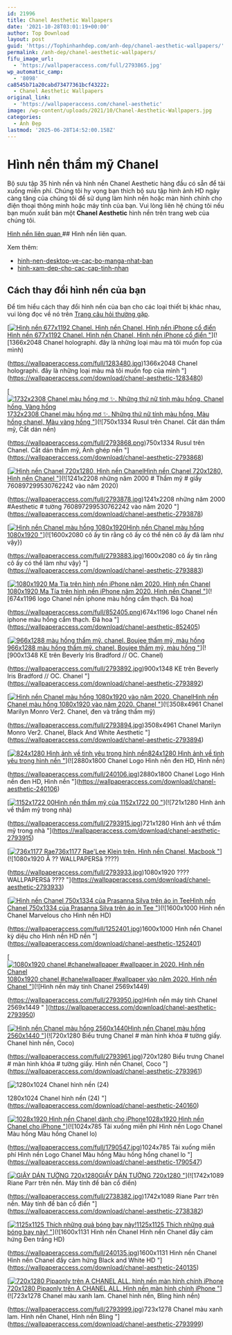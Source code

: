 ```yaml
---
id: 21996
title: Chanel Aesthetic Wallpapers
date: '2021-10-28T03:01:19+00:00'
author: Top Download
layout: post
guid: 'https://Tophinhanhdep.com/anh-dep/chanel-aesthetic-wallpapers/'
permalink: /anh-dep/chanel-aesthetic-wallpapers/
fifu_image_url:
  - 'https://wallpaperaccess.com/full/2793865.jpg'
wp_automatic_camp:
  - '8098'
ca8545b71a20cabd73477361bcf43222:
  - Chanel Aesthetic Wallpapers
original_link:
  - 'https://wallpaperaccess.com/chanel-aesthetic'
image: /wp-content/uploads/2021/10/Chanel-Aesthetic-Wallpapers.jpg
categories:
  - Ảnh Đẹp
lastmod: '2025-06-28T14:52:00.158Z'
---
```

# Hình nền thẩm mỹ Chanel

Bộ sưu tập 35 hình nền và hình nền Chanel Aesthetic hàng đầu có sẵn để tải xuống miễn phí. Chúng tôi hy vọng bạn thích bộ sưu tập hình ảnh HD ngày càng tăng của chúng tôi để sử dụng làm hình nền hoặc màn hình chính cho điện thoại thông minh hoặc máy tính của bạn. Vui lòng liên hệ chúng tôi nếu bạn muốn xuất bản một **Chanel Aesthetic** hình nền trên trang web của chúng tôi.

[Hình nền liên quan ](#related) ## Hình nền liên quan.

   
 Xem thêm:

   
- [hinh-nen-desktop-ve-cac-bo-manga-nhat-ban](https://tophinhanhdep.com/anh-anime/hinh-nen-desktop-ve-cac-bo-manga-nhat-ban/)
- [hinh-xam-dep-cho-cac-cap-tinh-nhan](https://tophinhanhdep.com/hinh-xam-dep/hinh-xam-dep-cho-cac-cap-tinh-nhan/)

## Cách thay đổi hình nền của bạn

Để tìm hiểu cách thay đổi hình nền của bạn cho các loại thiết bị khác nhau, vui lòng đọc về nó trên [Trang câu hỏi thường gặp](https://tophinhanhdep.com/faq/).

  
[[![Hình nền 677x1192 Chanel.  Hình nền Chanel, Hình nền iPhone cổ điển](https://wallpaperaccess.com/full/2793865.jpg)Hình nền 677x1192 Chanel. Hình nền Chanel, Hình nền iPhone cổ điển "](https://wallpaperaccess.com/download/chanel-aesthetic-2793865)](![1366x2048 Chanel holographi.  đây là những loại màu mà tôi muốn fop của mình)

(https://wallpaperaccess.com/full/1283480.jpg)1366x2048 Chanel holographi. đây là những loại màu mà tôi muốn fop của mình "](https://wallpaperaccess.com/download/chanel-aesthetic-1283480)

[[![1732x2308 Chanel màu hồng mơ ✨.  Những thứ nữ tính màu hồng, Chanel hồng, Vàng hồng](https://wallpaperaccess.com/full/2793867.jpg)1732x2308 Chanel màu hồng mơ ✨. Những thứ nữ tính màu hồng, Màu hồng chanel, Màu vàng hồng "](https://wallpaperaccess.com/download/chanel-aesthetic-2793867)](![750x1334 Rusul trên Chanel.  Cắt dán thẩm mỹ, Cắt dán nền)

(https://wallpaperaccess.com/full/2793868.png)750x1334 Rusul trên Chanel. Cắt dán thẩm mỹ, Ảnh ghép nền "](https://wallpaperaccess.com/download/chanel-aesthetic-2793868)

[[![Hình nền Chanel 720x1280, Hình nền Chanel](https://wallpaperaccess.com/full/2793871.jpg)Hình nền Chanel 720x1280, Hình nền Chanel "](https://wallpaperaccess.com/download/chanel-aesthetic-2793871)](![1241x2208 những năm 2000 # Thẩm mỹ # giấy 760897299530762242 vào năm 2020)

(https://wallpaperaccess.com/full/2793878.jpg)1241x2208 những năm 2000 #Aesthetic # tường 760897299530762242 vào năm 2020 "](https://wallpaperaccess.com/download/chanel-aesthetic-2793878)

[[![Hình nền Chanel màu hồng 1080x1920](https://wallpaperaccess.com/full/1229460.jpg)Hình nền Chanel màu hồng 1080x1920 "](https://wallpaperaccess.com/download/chanel-aesthetic-1229460)](![1600x2080 cô ấy tin rằng cô ấy có thể nên cô ấy đã làm như vậy})

(https://wallpaperaccess.com/full/2793883.jpg)1600x2080 cô ấy tin rằng cô ấy có thể làm như vậy} "](https://wallpaperaccess.com/download/chanel-aesthetic-2793883)

[[![1080x1920 Ma Tia trên hình nền iPhone năm 2020. Hình nền Chanel](https://wallpaperaccess.com/full/2793886.jpg)1080x1920 Ma Tía trên hình nền iPhone năm 2020. Hình nền Chanel "](https://wallpaperaccess.com/download/chanel-aesthetic-2793886)](![674x1196 logo Chanel nền iphone màu hồng cẩm thạch.  Đá hoa)

(https://wallpaperaccess.com/full/852405.png)674x1196 logo Chanel nền iphone màu hồng cẩm thạch. Đá hoa "](https://wallpaperaccess.com/download/chanel-aesthetic-852405)

[[![966x1288 màu hồng thẩm mỹ.  chanel.  Boujee thẩm mỹ, màu hồng](https://wallpaperaccess.com/full/2793891.jpg)966x1288 màu hồng thẩm mỹ. chanel. Boujee thẩm mỹ, màu hồng "](https://wallpaperaccess.com/download/chanel-aesthetic-2793891)](![900x1348 KE trên Beverly Iris Bradford // OC.  Chanel)

(https://wallpaperaccess.com/full/2793892.jpg)900x1348 KE trên Beverly Iris Bradford // OC. Chanel "](https://wallpaperaccess.com/download/chanel-aesthetic-2793892)

[[![Hình nền Chanel màu hồng 1080x1920 vào năm 2020. Chanel](https://wallpaperaccess.com/full/2793893.jpg)Hình nền Chanel màu hồng 1080x1920 vào năm 2020. Chanel "](https://wallpaperaccess.com/download/chanel-aesthetic-2793893)](![3508x4961 Chanel Marilyn Monro Ver2.  Chanel, đen và trắng thẩm mỹ)

(https://wallpaperaccess.com/full/2793894.jpg)3508x4961 Chanel Marilyn Monro Ver2. Chanel, Black And White Aesthetic "](https://wallpaperaccess.com/download/chanel-aesthetic-2793894)

[[![824x1280 Hình ảnh về tình yêu trong hình nền](https://wallpaperaccess.com/full/2793906.jpg)824x1280 Hình ảnh về tình yêu trong hình nền "](https://wallpaperaccess.com/download/chanel-aesthetic-2793906)](![2880x1800 Chanel Logo Hình nền đen HD, Hình nền)

(https://wallpaperaccess.com/full/240106.jpg)2880x1800 Chanel Logo Hình nền đen HD, Hình nền "](https://wallpaperaccess.com/download/chanel-aesthetic-240106)

[[![1152x1722 00](https://wallpaperaccess.com/full/2793911.jpg)Hình nền thẩm mỹ của 1152x1722 00 "](https://wallpaperaccess.com/download/chanel-aesthetic-2793911)](![721x1280 Hình ảnh về thẩm mỹ trong nhà)

(https://wallpaperaccess.com/full/2793915.jpg)721x1280 Hình ảnh về thẩm mỹ trong nhà "](https://wallpaperaccess.com/download/chanel-aesthetic-2793915)

[[![736x1177 Rae](https://wallpaperaccess.com/full/2793928.jpg)736x1177 Rae'Lee Klein trên. Hình nền Chanel, Macbook "](https://wallpaperaccess.com/download/chanel-aesthetic-2793928)](![1080x1920 Â ?? WALLPAPERSâ ????)

(https://wallpaperaccess.com/full/2793933.jpg)1080x1920 ???? WALLPAPERSâ ???? "](https://wallpaperaccess.com/download/chanel-aesthetic-2793933)

[[![Hình nền Chanel 750x1334 của Prasanna Silva trên áo in Tee](https://wallpaperaccess.com/full/2793942.jpg)Hình nền Chanel 750x1334 của Prasanna Silva trên áo in Tee "](https://wallpaperaccess.com/download/chanel-aesthetic-2793942)](![1600x1000 Hình nền Chanel Marvelous cho Hình nền HD)

(https://wallpaperaccess.com/full/1252401.jpg)1600x1000 Hình nền Chanel kỳ diệu cho Hình nền HD nền "](https://wallpaperaccess.com/download/chanel-aesthetic-1252401)

[[![1080x1920 chanel #chanelwallpaper #wallpaper in 2020. Hình nền Chanel](https://wallpaperaccess.com/full/2793947.jpg)1080x1920 chanel #chanelwallpaper #wallpaper vào năm 2020. Hình nền Chanel "](https://wallpaperaccess.com/download/chanel-aesthetic-2793947)](![Hình nền máy tính Chanel 2569x1449)

(https://wallpaperaccess.com/full/2793950.jpg)Hình nền máy tính Chanel 2569x1449 " ](https://wallpaperaccess.com/download/chanel-aesthetic-2793950)

[[![Hình nền Chanel màu hồng 2560x1440](https://wallpaperaccess.com/full/1790537.jpg)Hình nền Chanel màu hồng 2560x1440 "](https://wallpaperaccess.com/download/chanel-aesthetic-1790537)](![720x1280 Biểu trưng Chanel # màn hình khóa # tường giấy.  Chanel hình nền, Coco)

(https://wallpaperaccess.com/full/2793961.jpg)720x1280 Biểu trưng Chanel # màn hình khóa # tường giấy. Hình nền Chanel, Coco "](https://wallpaperaccess.com/download/chanel-aesthetic-2793961)

[![1280x1024 Chanel hình nền (24)](https://wallpaperaccess.com/full/240160.jpg)

1280x1024 Chanel hình nền (24) "](https://wallpaperaccess.com/download/chanel-aesthetic-240160)

[[![1028x1920 Hình nền Chanel dành cho iPhone](https://wallpaperaccess.com/full/2793969.jpg)1028x1920 Hình nền Chanel cho iPhone "](https://wallpaperaccess.com/download/chanel-aesthetic-2793969)](![1024x785 Tải xuống miễn phí Hình nền Logo Chanel Màu hồng Màu hồng Chanel lo)

(https://wallpaperaccess.com/full/1790547.jpg)1024x785 Tải xuống miễn phí Hình nền Logo Chanel Màu hồng Màu hồng hồng chanel lo "](https://wallpaperaccess.com/download/chanel-aesthetic-1790547)

[[![GIẤY DÁN TƯỜNG 720x1280](https://wallpaperaccess.com/full/2793970.png)GIẤY DÁN TƯỜNG 720x1280 "](https://wallpaperaccess.com/download/chanel-aesthetic-2793970)](![1742x1089 Riane Parr trên nền.  Máy tính để bàn cổ điển)

(https://wallpaperaccess.com/full/2738382.jpg)1742x1089 Riane Parr trên nền. Máy tính để bàn cổ điển "](https://wallpaperaccess.com/download/chanel-aesthetic-2738382)

[[![1125x1125 Thích những quả bóng bay này!](https://wallpaperaccess.com/full/2793981.jpg)1125x1125 Thích những quả bóng bay này! "](https://wallpaperaccess.com/download/chanel-aesthetic-2793981)](![1600x1131 Hình nền Chanel Hình nền Chanel đầy cảm hứng Đen trắng HD)

(https://wallpaperaccess.com/full/240135.jpg)1600x1131 Hình nền Chanel Hình nền Chanel đầy cảm hứng Black and White HD "](https://wallpaperaccess.com/download/chanel-aesthetic-240135)

[[![720x1280 Pipaonly trên A CHANEL ALL.  hình nền màn hình chính iPhone](https://wallpaperaccess.com/full/1846409.png)720x1280 Pipaonly trên A CHANEL ALL. Hình nền màn hình chính iPhone "](https://wallpaperaccess.com/download/chanel-aesthetic-1846409)](![723x1278 Chanel màu xanh lam.  Chanel hình nền, Bling hình nền)

(https://wallpaperaccess.com/full/2793999.jpg)723x1278 Chanel màu xanh lam. Hình nền Chanel, Hình nền Bling "](https://wallpaperaccess.com/download/chanel-aesthetic-2793999)
